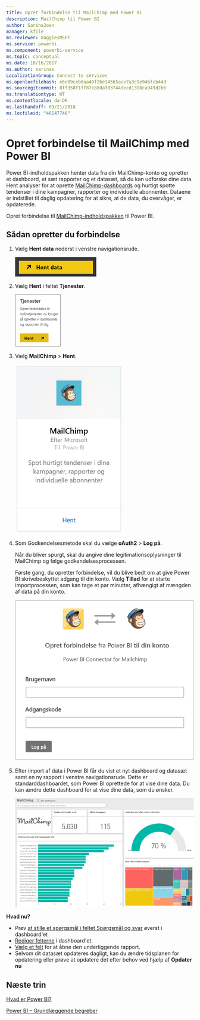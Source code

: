 ```yaml
---
title: Opret forbindelse til MailChimp med Power BI
description: MailChimp til Power BI
author: SarinaJoan
manager: kfile
ms.reviewer: maggiesMSFT
ms.service: powerbi
ms.component: powerbi-service
ms.topic: conceptual
ms.date: 10/16/2017
ms.author: sarinas
LocalizationGroup: Connect to services
ms.openlocfilehash: e6e09ceb6aa40f26e145b5ace7a3c9e94bfcb44d
ms.sourcegitcommit: 0ff358f1ff87e88daf837443ecd1398ca949d2b6
ms.translationtype: HT
ms.contentlocale: da-DK
ms.lasthandoff: 09/21/2018
ms.locfileid: "46547746"
---
```

# <a name="connect-to-mailchimp-with-power-bi"></a>Opret forbindelse til MailChimp med Power BI
Power BI-indholdspakken henter data fra din MailChimp-konto og opretter et dashboard, et sæt rapporter og et datasæt, så du kan udforske dine data. Hent analyser for at oprette [MailChimp-dashboards](https://powerbi.microsoft.com/integrations/mailchimp) og hurtigt spotte tendenser i dine kampagner, rapporter og individuelle abonnenter. Dataene er indstillet til daglig opdatering for at sikre, at de data, du overvåger, er opdaterede.

Opret forbindelse til [MailChimp-indholdspakken](https://app.powerbi.com/getdata/services/mailchimp) til Power BI.

## <a name="how-to-connect"></a>Sådan opretter du forbindelse
1. Vælg **Hent data** nederst i venstre navigationsrude.
   
    ![](media/service-connect-to-mailchimp/pbi_getdata.png)
2. Vælg **Hent** i feltet **Tjenester**.
   
   ![](media/service-connect-to-mailchimp/pbi_getservices.png)
3. Vælg **MailChimp** \> **Hent**.
   
   ![](media/service-connect-to-mailchimp/mailchimp.png)
4. Som Godkendelsesmetode skal du vælge **oAuth2** \> **Log på**.
   
    Når du bliver spurgt, skal du angive dine legitimationsoplysninger til MailChimp og følge godkendelsesprocessen.
   
    Første gang, du opretter forbindelse, vil du blive bedt om at give Power BI skrivebeskyttet adgang til din konto. Vælg **Tillad** for at starte importprocessen, som kan tage et par minutter, afhængigt af mængden af data på din konto.
   
    ![](media/service-connect-to-mailchimp/allow.png)
5. Efter import af data i Power BI får du vist et nyt dashboard og datasæt samt en ny rapport i venstre navigationsrude. Dette er standarddashboardet, som Power BI oprettede for at vise dine data. Du kan ændre dette dashboard for at vise dine data, som du ønsker.
   
   ![](media/service-connect-to-mailchimp/pbi_mailchimpnewdash.png)

**Hvad nu?**

* Prøv [at stille et spørgsmål i feltet Spørgsmål og svar](consumer/end-user-q-and-a.md) øverst i dashboard'et
* [Rediger felterne](service-dashboard-edit-tile.md) i dashboard'et.
* [Vælg et felt](consumer/end-user-tiles.md) for at åbne den underliggende rapport.
* Selvom dit datasæt opdateres dagligt, kan du ændre tidsplanen for opdatering eller prøve at opdatere det efter behov ved hjælp af **Opdater nu**

## <a name="next-steps"></a>Næste trin
[Hvad er Power BI?](power-bi-overview.md)

[Power BI – Grundlæggende begreber](consumer/end-user-basic-concepts.md)

